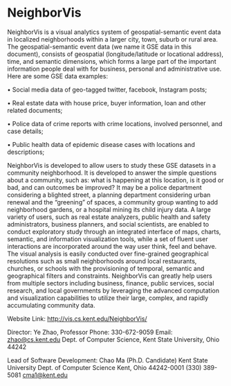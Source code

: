 # NeighborVis

NeighborVis is a visual analytics system of geospatial-semantic event data in localized neighborhoods within a larger city, town, suburb or rural area. The geospatial-semantic event data (we name it GSE data in this document), consists of geospatial (longitude/latitude or locational address), time, and semantic dimensions, which forms a large part of the important information people deal with for business, personal and administrative use. Here are some GSE data examples:

•	Social media data of geo-tagged twitter, facebook, Instagram posts;

•	Real estate data with house price, buyer information, loan and other related documents;

•	Police data of crime reports with crime locations, involved personnel, and case details;

•	Public health data of epidemic disease cases with locations and descriptions;

NeighborVis is developed to allow users to study these GSE datasets in a community neighborhood. It is developed to answer the simple questions about a community, such as: what is happening at this location, is it good or bad, and can outcomes be improved? It may be a police department considering a blighted street, a planning department considering urban renewal and the “greening” of spaces, a community group wanting to add neighborhood gardens, or a hospital mining its child injury data. A large variety of users, such as real estate analyzers, public health and safety administrators, business planners, and social scientists, are enabled to conduct exploratory study through an integrated interface of maps, charts, semantic, and information visualization tools, while a set of fluent user interactions are incorporated around the way user think, feel and behave. The visual analysis is easily conducted over fine-grained geographical resolutions such as small neighborhoods around local restaurants, churches, or schools with the provisioning of temporal, semantic and geographical filters and constraints. NeighborVis can greatly help users from multiple sectors including business, finance, public services, social research, and local governments by leveraging the advanced computation and visualization capabilities to utilize their large, complex, and rapidly accumulating community data.

Website Link: http://vis.cs.kent.edu/NeighborVis/

Director: 
Ye Zhao, Professor 
Phone: 330-672-9059 Email: zhao@cs.kent.edu 
Dept. of Computer Science, Kent State University, Ohio 44242 

Lead of Software Development:
Chao Ma (Ph.D. Candidate)
Kent State University 
Dept. of Computer Science
Kent, Ohio 44242-0001
(330) 389-5081 
cma1@kent.edu
